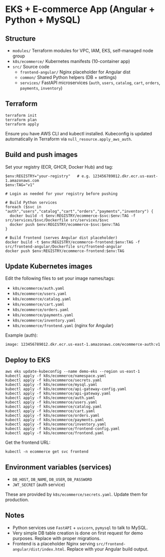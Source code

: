 # EKS + E-commerce App (Angular + Python + MySQL)

## Structure
- `modules/` Terraform modules for VPC, IAM, EKS, self-managed node group
- `k8s/ecommerce/` Kubernetes manifests (10-container app)
- `src/` Source code
  - `frontend-angular/` Nginx placeholder for Angular dist
  - `common/` Shared Python helpers (DB + settings)
  - `services/` FastAPI microservices (`auth`, `users`, `catalog`, `cart`, `orders`, `payments`, `inventory`)

## Terraform
```
terraform init
terraform plan
terraform apply
```
Ensure you have AWS CLI and kubectl installed. Kubeconfig is updated automatically in Terraform via `null_resource.apply_aws_auth`.

## Build and push images
Set your registry (ECR, GHCR, Docker Hub) and tag:
```
$env:REGISTRY="your-registry"   # e.g. 123456789012.dkr.ecr.us-east-1.amazonaws.com
$env:TAG="v1"

# Login as needed for your registry before pushing

# Build Python services
foreach ($svc in "auth","users","catalog","cart","orders","payments","inventory") {
  docker build -t $env:REGISTRY/ecommerce-$svc:$env:TAG -f src/services/$svc/Dockerfile src/services/$svc
  docker push $env:REGISTRY/ecommerce-$svc:$env:TAG
}

# Build frontend (serves Angular dist placeholder)
docker build -t $env:REGISTRY/ecommerce-frontend:$env:TAG -f src/frontend-angular/Dockerfile src/frontend-angular
docker push $env:REGISTRY/ecommerce-frontend:$env:TAG
```

## Update Kubernetes images
Edit the following files to set your image names/tags:
- `k8s/ecommerce/auth.yaml`
- `k8s/ecommerce/users.yaml`
- `k8s/ecommerce/catalog.yaml`
- `k8s/ecommerce/cart.yaml`
- `k8s/ecommerce/orders.yaml`
- `k8s/ecommerce/payments.yaml`
- `k8s/ecommerce/inventory.yaml`
- `k8s/ecommerce/frontend.yaml` (nginx for Angular)

Example (auth):
```
image: 123456789012.dkr.ecr.us-east-1.amazonaws.com/ecommerce-auth:v1
```

## Deploy to EKS
```
aws eks update-kubeconfig --name demo-eks --region us-east-1
kubectl apply -f k8s/ecommerce/namespace.yaml
kubectl apply -f k8s/ecommerce/secrets.yaml
kubectl apply -f k8s/ecommerce/mysql.yaml
kubectl apply -f k8s/ecommerce/api-gateway-config.yaml
kubectl apply -f k8s/ecommerce/api-gateway.yaml
kubectl apply -f k8s/ecommerce/auth.yaml
kubectl apply -f k8s/ecommerce/users.yaml
kubectl apply -f k8s/ecommerce/catalog.yaml
kubectl apply -f k8s/ecommerce/cart.yaml
kubectl apply -f k8s/ecommerce/orders.yaml
kubectl apply -f k8s/ecommerce/payments.yaml
kubectl apply -f k8s/ecommerce/inventory.yaml
kubectl apply -f k8s/ecommerce/frontend-config.yaml
kubectl apply -f k8s/ecommerce/frontend.yaml
```

Get the frontend URL:
```
kubectl -n ecommerce get svc frontend
```

## Environment variables (services)
- `DB_HOST`, `DB_NAME`, `DB_USER`, `DB_PASSWORD`
- `JWT_SECRET` (auth service)

These are provided by `k8s/ecommerce/secrets.yaml`. Update them for production.

## Notes
- Python services use `FastAPI` + `uvicorn`, `pymysql` to talk to MySQL.
- Very simple DB table creation is done on first request for demo purposes. Replace with proper migrations.
- Frontend is a placeholder Nginx serving `src/frontend-angular/dist/index.html`. Replace with your Angular build output.

